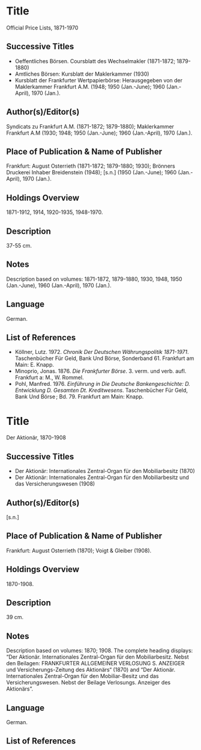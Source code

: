# Title
Official Price Lists, 1871-1970

## Successive Titles
* Oeffentliches Börsen. Coursblatt des Wechselmakler  (1871-1872; 1879-1880)
* Amtliches Börsen: Kursblatt der Maklerkammer (1930)
* Kursblatt der Frankfurter Wertpapierbörse: Herausgegeben von der Maklerkammer Frankfurt A.M. (1948; 1950 (Jan.-June); 1960 (Jan.-April), 1970 (Jan.).

## Author(s)/Editor(s)
Syndicats zu Frankfurt A.M. (1871-1872; 1879-1880); Maklerkammer Frankfurt A.M (1930; 1948; 1950 (Jan.-June); 1960 (Jan.-April), 1970 (Jan.).

## Place of Publication & Name of Publisher
Frankfurt: August Osterrieth (1871-1872; 1879-1880; 1930); Brönners Druckerei Inhaber Breidenstein (1948); [s.n.] (1950 (Jan.-June); 1960 (Jan.-April), 1970 (Jan.).

## Holdings Overview
1871-1912, 1914, 1920-1935, 1948-1970.

## Description
37-55 cm.

## Notes
Description based on volumes: 1871-1872, 1879-1880, 1930, 1948, 1950 (Jan.-June), 1960 (Jan.-April), 1970 (Jan.).

## Language
German.

## List of References
* Köllner, Lutz. 1972. *Chronik Der Deutschen Währungspolitik 1871-1971*. Taschenbücher Für Geld, Bank Und Börse, Sonderband 61. Frankfurt am Main: E. Knapp.
* Minoprio, Jonas. 1876. *Die Frankfurter Börse*. 3. verm. und verb. aufl. Frankfurt a: M., W. Rommel.
* Pohl, Manfred. 1976. *Einführung in Die Deutsche Bankengeschichte: D. Entwicklung D. Gesamten Dt. Kreditwesens*. Taschenbücher Für Geld, Bank Und Börse ; Bd. 79. Frankfurt am Main: Knapp.

# Title
Der Aktionär, 1870-1908

## Successive Titles
* Der Aktionär: Internationales Zentral-Organ für den Mobiliarbesitz  (1870)
* Der Aktionär: Internationales Zentral-Organ für den Mobiliarbesitz und das Versicherungswesen (1908)

## Author(s)/Editor(s)
[s.n.]

## Place of Publication & Name of Publisher
Frankfurt: August Osterrieth (1870); Voigt & Gleiber (1908).

## Holdings Overview
1870-1908.

## Description
39 cm.

## Notes
Description based on volumes: 1870; 1908. The complete heading displays: “Der Aktionär. Internationales Zentral-Organ für den Mobiliarbesitz. Nebst den Beilagen: FRANKFURTER ALLGEMEINER VERLOSUNG S. ANZEIGER und Versicherungs-Zeitung des Aktionärs“ (1870) and “Der Aktionär. Internationales Zentral-Organ für den Mobiliar-Besitz und das Versicherungswesen. Nebst der Beilage Verlosungs. Anzeiger des Aktionärs”. 

## Language
German.

## List of References
